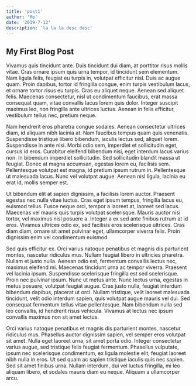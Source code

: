```yaml
---
title: 'post1'
author: 'Me'
date: '2019-7-12'
description: 'la la la desc desc'
---
```


## My First Blog Post

Vivamus quis tincidunt ante. Duis tincidunt dui diam, at porttitor risus mollis vitae. Cras ornare ipsum quis urna tempor, id tincidunt sem elementum. Nam ligula felis, feugiat eu turpis in, volutpat efficitur nisl. Duis ac augue quam. Proin dapibus, tortor id fringilla congue, enim turpis vestibulum lacus, et ornare tortor risus eu turpis. Cras eu aliquet neque. Aenean sed aliquet felis. Maecenas consectetur, nisl ut condimentum faucibus, erat massa consequat quam, vitae convallis lacus lorem quis dolor. Integer suscipit maximus leo, non fringilla ante ultrices luctus. Aenean in felis efficitur, vestibulum tellus nec, pretium neque.

Nam hendrerit eros pharetra congue sodales. Aenean consectetur ultrices diam, id aliquam nibh lacinia at. Nam faucibus tempus quam quis venenatis. Suspendisse tristique libero bibendum, iaculis lectus sed, aliquet lorem. Suspendisse in ante nisi. Morbi odio sem, imperdiet et sollicitudin eget, cursus id eros. Curabitur eleifend bibendum nisi, eget interdum lacus varius non. In bibendum imperdiet sollicitudin. Sed sollicitudin blandit massa ut feugiat. Donec at magna accumsan, egestas lorem eu, facilisis sem. Pellentesque volutpat est magna, id pretium ipsum rutrum in. Pellentesque ut malesuada lacus. Nunc vel volutpat augue. Aenean nisl ligula, lacinia eu erat id, mollis semper est.

Ut bibendum elit at sapien dignissim, a facilisis lorem auctor. Praesent egestas nec nulla vitae luctus. Cras eget ipsum tempus, fringilla lacus eu, euismod tellus. Fusce neque orci, tempor a laoreet at, laoreet sed lacus. Maecenas vel mauris quis turpis volutpat scelerisque. Mauris auctor nisi tortor, vel maximus nisl posuere a. Integer a ex sed ante finibus rutrum at id eros. Vivamus ultrices odio ex, sed facilisis eros scelerisque ultrices. Cras diam diam, ornare sit amet pulvinar eget, ullamcorper viverra felis. Proin dignissim enim vel condimentum euismod.

Sed quis efficitur ex. Orci varius natoque penatibus et magnis dis parturient montes, nascetur ridiculus mus. Nullam feugiat libero in ultricies pharetra. Nullam et justo nulla. Aenean odio est, fermentum convallis lectus nec, maximus eleifend mi. Maecenas tincidunt urna ac tempor viverra. Praesent vel lacinia ipsum. Suspendisse scelerisque fringilla est sed scelerisque. Proin nec pulvinar ipsum. Nunc ut metus ante. Nunc lectus urna, egestas in metus posuere, volutpat feugiat augue. Cras justo nulla, feugiat interdum bibendum dapibus, placerat ut orci. Nullam tristique, velit laoreet malesuada tincidunt, velit odio interdum sapien, quis volutpat augue mauris vel dui. Sed consequat fermentum tellus vitae pellentesque. Nam bibendum nulla sed leo convallis, id hendrerit risus vehicula. Vivamus at lectus nec ipsum convallis maximus non sit amet lectus.

Orci varius natoque penatibus et magnis dis parturient montes, nascetur ridiculus mus. Phasellus auctor dignissim sapien, vel semper eros volutpat sit amet. Nulla eget laoreet urna, sit amet porta odio. Integer consectetur varius augue, sed tristique felis feugiat fermentum. Phasellus vulputate, ipsum nec scelerisque condimentum, ex ligula molestie elit, feugiat laoreet nibh nulla in eros. Ut sed quam ac sapien tristique iaculis quis nec sapien. Sed sit amet finibus urna. Nullam interdum, dui vel luctus fringilla, mi leo aliquam libero, et sodales mauris diam eu neque. Aliquam a ullamcorper arcu.
